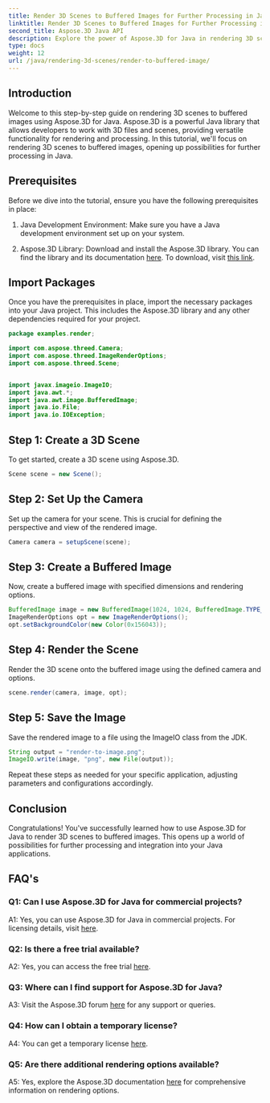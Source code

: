 ```yaml
---
title: Render 3D Scenes to Buffered Images for Further Processing in Java
linktitle: Render 3D Scenes to Buffered Images for Further Processing in Java
second_title: Aspose.3D Java API
description: Explore the power of Aspose.3D for Java in rendering 3D scenes to buffered images. Step-by-step guide with prerequisites, import packages, and FAQs.
type: docs
weight: 12
url: /java/rendering-3d-scenes/render-to-buffered-image/
---
```

## Introduction

Welcome to this step-by-step guide on rendering 3D scenes to buffered images using Aspose.3D for Java. Aspose.3D is a powerful Java library that allows developers to work with 3D files and scenes, providing versatile functionality for rendering and processing. In this tutorial, we'll focus on rendering 3D scenes to buffered images, opening up possibilities for further processing in Java.

## Prerequisites

Before we dive into the tutorial, ensure you have the following prerequisites in place:

1. Java Development Environment: Make sure you have a Java development environment set up on your system.

2. Aspose.3D Library: Download and install the Aspose.3D library. You can find the library and its documentation [here](https://reference.aspose.com/3d/java/). To download, visit [this link](https://releases.aspose.com/3d/java/).

## Import Packages

Once you have the prerequisites in place, import the necessary packages into your Java project. This includes the Aspose.3D library and any other dependencies required for your project.

```java
package examples.render;

import com.aspose.threed.Camera;
import com.aspose.threed.ImageRenderOptions;
import com.aspose.threed.Scene;


import javax.imageio.ImageIO;
import java.awt.*;
import java.awt.image.BufferedImage;
import java.io.File;
import java.io.IOException;
```

## Step 1: Create a 3D Scene

To get started, create a 3D scene using Aspose.3D.

```java
Scene scene = new Scene();
```

## Step 2: Set Up the Camera

Set up the camera for your scene. This is crucial for defining the perspective and view of the rendered image.

```java
Camera camera = setupScene(scene);
```

## Step 3: Create a Buffered Image

Now, create a buffered image with specified dimensions and rendering options.

```java
BufferedImage image = new BufferedImage(1024, 1024, BufferedImage.TYPE_3BYTE_BGR);
ImageRenderOptions opt = new ImageRenderOptions();
opt.setBackgroundColor(new Color(0x156043));
```

## Step 4: Render the Scene

Render the 3D scene onto the buffered image using the defined camera and options.

```java
scene.render(camera, image, opt);
```

## Step 5: Save the Image

Save the rendered image to a file using the ImageIO class from the JDK.

```java
String output = "render-to-image.png";
ImageIO.write(image, "png", new File(output));
```

Repeat these steps as needed for your specific application, adjusting parameters and configurations accordingly.

## Conclusion

Congratulations! You've successfully learned how to use Aspose.3D for Java to render 3D scenes to buffered images. This opens up a world of possibilities for further processing and integration into your Java applications.

## FAQ's

### Q1: Can I use Aspose.3D for Java for commercial projects?

A1: Yes, you can use Aspose.3D for Java in commercial projects. For licensing details, visit [here](https://purchase.aspose.com/buy).

### Q2: Is there a free trial available?

A2: Yes, you can access the free trial [here](https://releases.aspose.com/).

### Q3: Where can I find support for Aspose.3D for Java?

A3: Visit the Aspose.3D forum [here](https://forum.aspose.com/c/3d/18) for any support or queries.

### Q4: How can I obtain a temporary license?

A4: You can get a temporary license [here](https://purchase.aspose.com/temporary-license/).

### Q5: Are there additional rendering options available?

A5: Yes, explore the Aspose.3D documentation [here](https://reference.aspose.com/3d/java/) for comprehensive information on rendering options.
